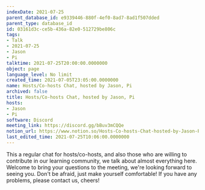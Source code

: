 ```yaml
---
indexDate: 2021-07-25
parent_database_id: e9339446-880f-4ef0-8ad7-8ad1f507dded
parent_type: database_id
id: 03161d3c-ce5b-436a-82e0-512729be806c
tags:
- Talk
- 2021-07-25
- Jason
- Pi
talktime: 2021-07-25T20:00:00.0000000
object: page
language_level: No limit
created_time: 2021-07-05T23:05:00.0000000
name: Hosts/Co-hosts Chat, hosted by Jason, Pi
archived: false
title: Hosts/Co-hosts Chat, hosted by Jason, Pi
hosts:
- Jason
- Pi
software: Discord
meeting_link: https://discord.gg/bBuv3mCQQe
notion_url: https://www.notion.so/Hosts-Co-hosts-Chat-hosted-by-Jason-Pi-03161d3cce5b436a82e0512729be806c
last_edited_time: 2021-07-25T10:06:00.0000000
---
```







This a regular chat for hosts/co-hosts, and also those who are willing to contribute in our learning community, we talk about almost everything here. Welcome to bring your questions to the meeting, we're looking forward to seeing you. Don't be afraid, just make yourself comfortable!
If you have any problems, please contact us, cheers!




